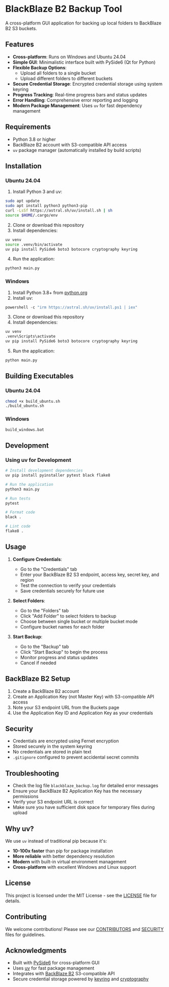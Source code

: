 # BlackBlaze B2 Backup Tool

A cross-platform GUI application for backing up local folders to BackBlaze B2 S3 buckets.

## Features

- **Cross-platform**: Runs on Windows and Ubuntu 24.04
- **Simple GUI**: Minimalistic interface built with PySide6 (Qt for Python)
- **Flexible Backup Options**:
  - Upload all folders to a single bucket
  - Upload different folders to different buckets
- **Secure Credential Storage**: Encrypted credential storage using system keyring
- **Progress Tracking**: Real-time progress bars and status updates
- **Error Handling**: Comprehensive error reporting and logging
- **Modern Package Management**: Uses `uv` for fast dependency management

## Requirements

- Python 3.8 or higher
- BackBlaze B2 account with S3-compatible API access
- `uv` package manager (automatically installed by build scripts)

## Installation

### Ubuntu 24.04

1. Install Python 3 and uv:
```bash
sudo apt update
sudo apt install python3 python3-pip
curl -LsSf https://astral.sh/uv/install.sh | sh
source $HOME/.cargo/env
```

2. Clone or download this repository
3. Install dependencies:
```bash
uv venv
source .venv/bin/activate
uv pip install PySide6 boto3 botocore cryptography keyring
```

4. Run the application:
```bash
python3 main.py
```

### Windows

1. Install Python 3.8+ from [python.org](https://python.org)
2. Install uv:
```powershell
powershell -c "irm https://astral.sh/uv/install.ps1 | iex"
```

3. Clone or download this repository
4. Install dependencies:
```cmd
uv venv
.venv\Scripts\activate
uv pip install PySide6 boto3 botocore cryptography keyring
```

5. Run the application:
```cmd
python main.py
```

## Building Executables

### Ubuntu 24.04
```bash
chmod +x build_ubuntu.sh
./build_ubuntu.sh
```

### Windows
```cmd
build_windows.bat
```

## Development

### Using uv for Development

```bash
# Install development dependencies
uv pip install pyinstaller pytest black flake8

# Run the application
python3 main.py

# Run tests
pytest

# Format code
black .

# Lint code
flake8 .
```

## Usage

1. **Configure Credentials**: 
   - Go to the "Credentials" tab
   - Enter your BackBlaze B2 S3 endpoint, access key, secret key, and region
   - Test the connection to verify your credentials
   - Save credentials securely for future use

2. **Select Folders**:
   - Go to the "Folders" tab
   - Click "Add Folder" to select folders to backup
   - Choose between single bucket or multiple bucket mode
   - Configure bucket names for each folder

3. **Start Backup**:
   - Go to the "Backup" tab
   - Click "Start Backup" to begin the process
   - Monitor progress and status updates
   - Cancel if needed

## BackBlaze B2 Setup

1. Create a BackBlaze B2 account
2. Create an Application Key (not Master Key) with S3-compatible API access
3. Note your S3 endpoint URL from the Buckets page
4. Use the Application Key ID and Application Key as your credentials

## Security

- Credentials are encrypted using Fernet encryption
- Stored securely in the system keyring
- No credentials are stored in plain text
- `.gitignore` configured to prevent accidental secret commits

## Troubleshooting

- Check the log file `blackblaze_backup.log` for detailed error messages
- Ensure your BackBlaze B2 Application Key has the necessary permissions
- Verify your S3 endpoint URL is correct
- Make sure you have sufficient disk space for temporary files during upload

## Why uv?

We use `uv` instead of traditional pip because it's:
- **10-100x faster** than pip for package installation
- **More reliable** with better dependency resolution
- **Modern** with built-in virtual environment management
- **Cross-platform** with excellent Windows and Linux support

## License

This project is licensed under the MIT License - see the [LICENSE](LICENSE) file for details.

## Contributing

We welcome contributions! Please see our [CONTRIBUTORS](CONTRIBUTORS.md) and [SECURITY](SECURITY.md) files for guidelines.

## Acknowledgments

- Built with [PySide6](https://pypi.org/project/PySide6/) for cross-platform GUI
- Uses [uv](https://github.com/astral-sh/uv) for fast package management  
- Integrates with [BackBlaze B2](https://www.backblaze.com/b2-cloud-storage.html) S3-compatible API
- Secure credential storage powered by [keyring](https://pypi.org/project/keyring/) and [cryptography](https://pypi.org/project/cryptography/)